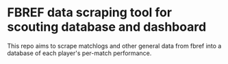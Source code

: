 # FBREF data scraping tool for scouting database and dashboard

This repo aims to scrape matchlogs and other general data from fbref into a database of each player's per-match performance. 